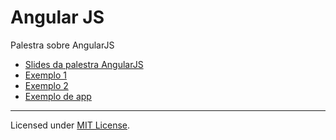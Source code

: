 # Angular JS

Palestra sobre AngularJS

* [Slides da palestra AngularJS](http://mibuz.com.br/angularjs)
* [Exemplo 1](http://mibuz.com.br/angularjs/example/1.html)
* [Exemplo 2](http://mibuz.com.br/angularjs/example/2.html)
* [Exemplo de app](http://mibuz.com.br/angularjs/example)

---
Licensed under [MIT License](http://en.wikipedia.org/wiki/MIT_License).
